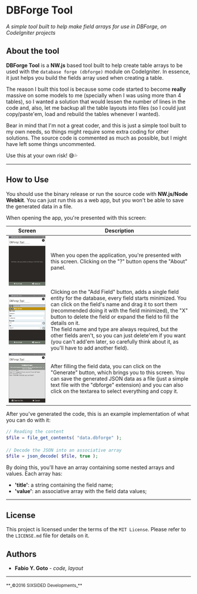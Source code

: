 DBForge Tool
============
_A simple tool built to help make field arrays for use in DBForge, on CodeIgniter projects_


## About the tool

**DBForge Tool** is a **NW.js** based tool built to help create table arrays to be used with the `database forge (dbforge)` module on CodeIgniter. In essence, it just helps you build the fields array used when creating a table.

The reason I built this tool is because some code started to become **really** massive on some models to me (specially when I was using more than 4 tables), so I wanted a solution that would lessen the number of lines in the code and, also, let me backup all the table layouts into files (so I could just copy/paste'em, load and rebuild the tables whenever I wanted).

Bear in mind that I'm not a great coder, and this is just a simple tool built to my own needs, so things might require some extra coding for other solutions. The source code is commented as much as possible, but I might have left some things uncommented.

Use this at your own risk! :sweat_smile::sweat_drops:

-----

## How to Use

You should use the binary release or run the source code with **NW.js/Node Webkit**. You can just run this as a web app, but you won't be able to save the generated data in a file.

When opening the app, you're presented with this screen:

|Screen|Description|
|------|-----------|
|![Screen 01](assets-readme/scr-01.png)|When you open the application, you're presented with this screen. Clicking on the "?" button opens the "About" panel.|
|![Screen 02](assets-readme/scr-02.png)|Clicking on the "Add Field" button, adds a single field entity for the database, every field starts minimized. You can click on the field's name and drag it to sort them (recommended doing it with the field minimized), the "X" button to delete the field or expand the field to fill the details on it.<br>The field name and type are always required, but the other fields aren't, so you can just delete'em if you want (you can't add'em later, so carefully think about it, as you'll have to add another field).|
|![Screen 03](assets-readme/scr-03.png)|After filling the field data, you can click on the "Generate" button, which brings you to this screen. You can save the generated JSON data as a file (just a simple text file with the "dbforge" extension) and you can also click on the textarea to select everything and copy it.|

After you've generated the code, this is an example implementation of what you can do with it:

```php
// Reading the content
$file = file_get_contents( "data.dbforge" );

// Decode the JSON into an associative array
$file = json_decode( $file, true );
```

By doing this, you'll have an array containing some nested arrays and values. Each array has:
- **'title'**: a string containing the field name;
- **'value'**: an associative array with the field data values;

-----

## License

This project is licensed under the terms of the `MIT License`. Please refer to the `LICENSE.md` file for details on it.



## Authors

 * **Fabio Y. Goto** - _code, layout_

-----

<small>
**_&copy;2016 SIXSIDED Developments_**
</small>